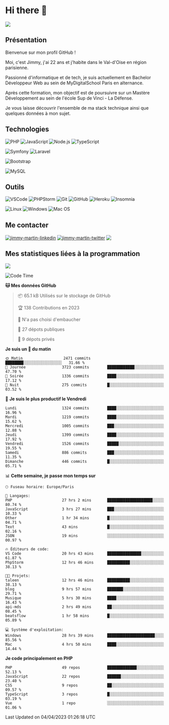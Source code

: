 # Hi there 👋

![](https://komarev.com/ghpvc/?username=jimmy-martin&color=1a1b27)

<!--
**jimmy-martin/jimmy-martin** is a ✨ _special_ ✨ repository because its `README.md` (this file) appears on your GitHub profile.

Here are some ideas to get you started:

- 🔭 I’m currently working on ...
- 🌱 I’m currently learning ...
- 👯 I’m looking to collaborate on ...
- 🤔 I’m looking for help with ...
- 💬 Ask me about ...
- 📫 How to reach me: ...
- 😄 Pronouns: ...
- ⚡ Fun fact: ...
-->

## Présentation

Bienvenue sur mon profil GitHub !

Moi, c'est Jimmy, j'ai 22 ans et j'habite dans le Val-d'Oise en région parisienne.

Passionné d'informatique et de tech, je suis actuellement en Bachelor Développeur Web au sein de MyDigitalSchool Paris en alternance.

Après cette formation, mon objectif est de poursuivre sur un Mastère Développement au sein de l'école Sup de Vinci - La Défense.

Je vous laisse découvrir l'ensemble de ma stack technique ainsi que quelques données à mon sujet.

## Technologies

<div>

![PHP](https://img.shields.io/badge/PHP-777BB4?style=for-the-badge&logo=php&logoColor=white) ![JavaScript](https://img.shields.io/badge/JavaScript-F7DF1E?style=for-the-badge&logo=javascript&logoColor=black) ![Node.js](https://img.shields.io/badge/Node.js-43853D?style=for-the-badge&logo=node.js&logoColor=white) ![TypeScript](https://img.shields.io/badge/TypeScript-007ACC?style=for-the-badge&logo=typescript&logoColor=white)

</div>
<div>

![Symfony](https://img.shields.io/badge/Symfony-092E20?style=for-the-badge&logo=symfony&logoColor=white) ![Laravel](https://img.shields.io/badge/Laravel-FF2D20?style=for-the-badge&logo=laravel&logoColor=white)

</div>
<div>

![Bootstrap](https://img.shields.io/badge/Bootstrap-563D7C?style=for-the-badge&logo=bootstrap&logoColor=white)

</div>
<div>

![MySQL](https://img.shields.io/badge/MySQL-4479A1?style=for-the-badge&logo=mysql&logoColor=white)

</div>

## Outils

![VSCode](https://img.shields.io/badge/VSCode-007ACC?style=for-the-badge&logo=visual-studio-code&logoColor=white)
![PHPStorm](http://img.shields.io/badge/-PHPStorm-181717?style=for-the-badge&logo=phpstorm&logoColor=white)
![Git](https://img.shields.io/badge/Git-E44C30?style=for-the-badge&logo=git&logoColor=white)
![GitHub](https://img.shields.io/badge/GitHub-100000?style=for-the-badge&logo=github&logoColor=white)
![Heroku](https://img.shields.io/badge/Heroku-6762a6?style=for-the-badge&logo=heroku&logoColor=white)
![Insomnia](https://img.shields.io/badge/Insomnia-5600cd?style=for-the-badge&logo=insomnia&logoColor=white)

![Linux](https://img.shields.io/badge/Linux-FCC624?style=for-the-badge&logo=linux&logoColor=white)
![Windows](https://img.shields.io/badge/Windows-0078D6?style=for-the-badge&logo=windows&logoColor=white)
![Mac OS](https://img.shields.io/badge/mac%20os-000000?style=for-the-badge&logo=apple&logoColor=white)

## Me contacter

<p>
<a href="https://www.linkedin.com/in/jimmy-martin-dev/" target="blank"><img align="center" src="https://img.shields.io/badge/-LinkedIn-0077B5?style=for-the-badge&logo=Linkedin&logoColor=white&link=https://www.linkedin.com/in/jimmy-martin-dev/" alt="jimmy-martin-linkedin"/></a>
<a href="https://twitter.com/jimmydev_" target="blank"><img align="center" src="https://img.shields.io/badge/-Twitter-1DA1F2?style=for-the-badge&logo=Twitter&logoColor=white&link=https://twitter.com/jimmydev_" alt="jimmy-martin-twitter"/></a>
 <a href="mailto:jimmy.martin952@gmail.com" target="blank"><img align="center" src="https://img.shields.io/badge/gmail-D14836?style=for-the-badge&logo=gmail&logoColor=white" /></a>
</p>

## Mes statistiques liées à la programmation

<a href="https://github-readme-stats.vercel.app/api/top-langs/?username=jimmy-martin&layout=compact">
  <img align="center" src="https://github-readme-stats.vercel.app/api/top-langs/?username=jimmy-martin&layout=compact"/>
</a>



<!--START_SECTION:waka-->
![Code Time](http://img.shields.io/badge/Code%20Time-1%2C710%20hrs%2059%20mins-blue)

**🐱 Mes données GitHub** 

> 📦 65.1 kB Utilisés sur le stockage de GitHub 
 > 
> 🏆 138 Contributions en 2023
 > 
> 🚫 N'a pas choisi d'embaucher
 > 
> 📜 27 dépots publiques 
 > 
> 🔑 9 dépots privés 
 > 
**Je suis un 🐤 du matin** 

```text
🌞 Matin                  2471 commits        ████████░░░░░░░░░░░░░░░░░   31.66 % 
🌆 Journée                3723 commits        ████████████░░░░░░░░░░░░░   47.70 % 
🌃 Soirée                 1336 commits        ████░░░░░░░░░░░░░░░░░░░░░   17.12 % 
🌙 Nuit                   275 commits         █░░░░░░░░░░░░░░░░░░░░░░░░   03.52 % 
```
📅 **Je suis le plus productif le Vendredi** 

```text
Lundi                    1324 commits        ████░░░░░░░░░░░░░░░░░░░░░   16.96 % 
Mardi                    1219 commits        ████░░░░░░░░░░░░░░░░░░░░░   15.62 % 
Mercredi                 1005 commits        ███░░░░░░░░░░░░░░░░░░░░░░   12.88 % 
Jeudi                    1399 commits        ████░░░░░░░░░░░░░░░░░░░░░   17.92 % 
Vendredi                 1526 commits        █████░░░░░░░░░░░░░░░░░░░░   19.55 % 
Samedi                   886 commits         ███░░░░░░░░░░░░░░░░░░░░░░   11.35 % 
Dimanche                 446 commits         █░░░░░░░░░░░░░░░░░░░░░░░░   05.71 % 
```


📊 **Cette semaine, je passe mon temps sur** 

```text
🕑︎ Fuseau horaire: Europe/Paris

💬 Langages: 
PHP                      27 hrs 2 mins       ████████████████████░░░░░   80.74 % 
JavaScript               3 hrs 27 mins       ███░░░░░░░░░░░░░░░░░░░░░░   10.33 % 
Other                    1 hr 34 mins        █░░░░░░░░░░░░░░░░░░░░░░░░   04.71 % 
Text                     43 mins             █░░░░░░░░░░░░░░░░░░░░░░░░   02.16 % 
JSON                     19 mins             ░░░░░░░░░░░░░░░░░░░░░░░░░   00.97 % 

🔥 Éditeurs de code: 
VS Code                  20 hrs 43 mins      ███████████████░░░░░░░░░░   61.87 % 
PhpStorm                 12 hrs 46 mins      ██████████░░░░░░░░░░░░░░░   38.13 % 

🐱‍💻 Projets: 
taleen                   12 hrs 46 mins      ██████████░░░░░░░░░░░░░░░   38.13 % 
blog                     9 hrs 57 mins       ███████░░░░░░░░░░░░░░░░░░   29.71 % 
Musique                  5 hrs 30 mins       ████░░░░░░░░░░░░░░░░░░░░░   16.43 % 
api-mds                  2 hrs 49 mins       ██░░░░░░░░░░░░░░░░░░░░░░░   08.45 % 
beatsflow                1 hr 58 mins        █░░░░░░░░░░░░░░░░░░░░░░░░   05.89 % 

💻 Système d'exploitation: 
Windows                  28 hrs 39 mins      █████████████████████░░░░   85.56 % 
Mac                      4 hrs 50 mins       ████░░░░░░░░░░░░░░░░░░░░░   14.44 % 
```

**Je code principalement en PHP** 

```text
PHP                      49 repos            █████████████░░░░░░░░░░░░   52.13 % 
JavaScript               22 repos            ██████░░░░░░░░░░░░░░░░░░░   23.40 % 
CSS                      9 repos             ██░░░░░░░░░░░░░░░░░░░░░░░   09.57 % 
TypeScript               3 repos             █░░░░░░░░░░░░░░░░░░░░░░░░   03.19 % 
Vue                      1 repo              ░░░░░░░░░░░░░░░░░░░░░░░░░   01.06 % 
```




 Last Updated on 04/04/2023 01:26:18 UTC
<!--END_SECTION:waka-->



